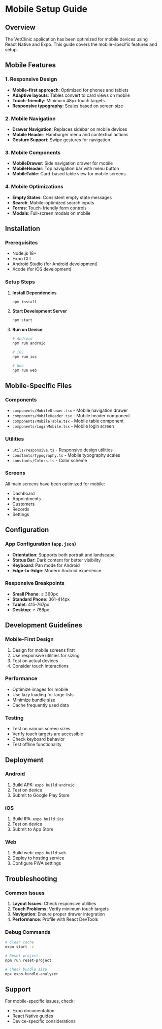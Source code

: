 # Mobile Setup Guide

## Overview
The VetClinic application has been optimized for mobile devices using React Native and Expo. This guide covers the mobile-specific features and setup.

## Mobile Features

### 1. Responsive Design
- **Mobile-first approach**: Optimized for phones and tablets
- **Adaptive layouts**: Tables convert to card views on mobile
- **Touch-friendly**: Minimum 48px touch targets
- **Responsive typography**: Scales based on screen size

### 2. Mobile Navigation
- **Drawer Navigation**: Replaces sidebar on mobile devices
- **Mobile Header**: Hamburger menu and contextual actions
- **Gesture Support**: Swipe gestures for navigation

### 3. Mobile Components
- **MobileDrawer**: Side navigation drawer for mobile
- **MobileHeader**: Top navigation bar with menu button
- **MobileTable**: Card-based table view for mobile screens

### 4. Mobile Optimizations
- **Empty States**: Consistent empty state messages
- **Search**: Mobile-optimized search inputs
- **Forms**: Touch-friendly form controls
- **Modals**: Full-screen modals on mobile

## Installation

### Prerequisites
- Node.js 18+
- Expo CLI
- Android Studio (for Android development)
- Xcode (for iOS development)

### Setup Steps

1. **Install Dependencies**
   ```bash
   npm install
   ```

2. **Start Development Server**
   ```bash
   npm start
   ```

3. **Run on Device**
   ```bash
   # Android
   npm run android
   
   # iOS
   npm run ios
   
   # Web
   npm run web
   ```

## Mobile-Specific Files

### Components
- `components/MobileDrawer.tsx` - Mobile navigation drawer
- `components/MobileHeader.tsx` - Mobile header component
- `components/MobileTable.tsx` - Mobile table component
- `components/LoginMobile.tsx` - Mobile login screen

### Utilities
- `utils/responsive.ts` - Responsive design utilities
- `constants/Typography.ts` - Mobile typography scales
- `constants/Colors.ts` - Color scheme

### Screens
All main screens have been optimized for mobile:
- Dashboard
- Appointments
- Customers
- Records
- Settings

## Configuration

### App Configuration (`app.json`)
- **Orientation**: Supports both portrait and landscape
- **Status Bar**: Dark content for better visibility
- **Keyboard**: Pan mode for Android
- **Edge-to-Edge**: Modern Android experience

### Responsive Breakpoints
- **Small Phone**: ≤ 360px
- **Standard Phone**: 361-414px
- **Tablet**: 415-767px
- **Desktop**: ≥ 768px

## Development Guidelines

### Mobile-First Design
1. Design for mobile screens first
2. Use responsive utilities for sizing
3. Test on actual devices
4. Consider touch interactions

### Performance
- Optimize images for mobile
- Use lazy loading for large lists
- Minimize bundle size
- Cache frequently used data

### Testing
- Test on various screen sizes
- Verify touch targets are accessible
- Check keyboard behavior
- Test offline functionality

## Deployment

### Android
1. Build APK: `expo build:android`
2. Test on device
3. Submit to Google Play Store

### iOS
1. Build IPA: `expo build:ios`
2. Test on device
3. Submit to App Store

### Web
1. Build web: `expo build:web`
2. Deploy to hosting service
3. Configure PWA settings

## Troubleshooting

### Common Issues
1. **Layout Issues**: Check responsive utilities
2. **Touch Problems**: Verify minimum touch targets
3. **Navigation**: Ensure proper drawer integration
4. **Performance**: Profile with React DevTools

### Debug Commands
```bash
# Clear cache
expo start -c

# Reset project
npm run reset-project

# Check bundle size
npx expo-bundle-analyzer
```

## Support
For mobile-specific issues, check:
- Expo documentation
- React Native guides
- Device-specific considerations